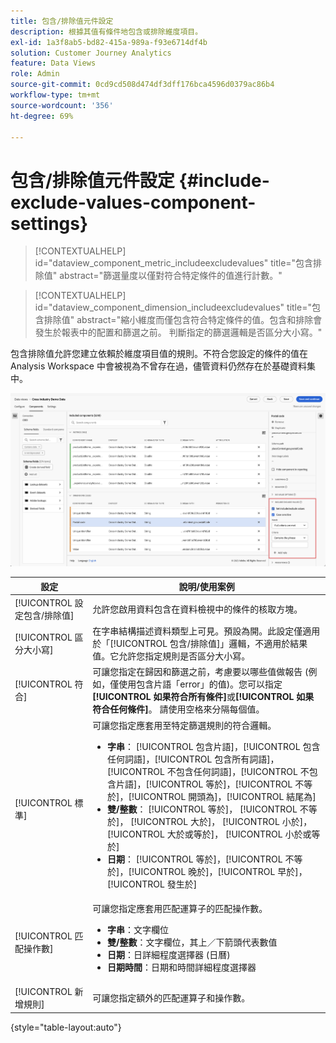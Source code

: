 ```yaml
---
title: 包含/排除值元件設定
description: 根據其值有條件地包含或排除維度項目。
exl-id: 1a3f8ab5-bd82-415a-989a-f93e6714df4b
solution: Customer Journey Analytics
feature: Data Views
role: Admin
source-git-commit: 0cd9cd508d474df3dff176bca4596d0379ac86b4
workflow-type: tm+mt
source-wordcount: '356'
ht-degree: 69%

---
```


# 包含/排除值元件設定 {#include-exclude-values-component-settings}

<!-- markdownlint-disable MD034 -->

>[!CONTEXTUALHELP]
>id="dataview_component_metric_includeexcludevalues"
>title="包含排除值"
>abstract="篩選量度以僅對符合特定條件的值進行計數。"

<!-- markdownlint-enable MD034 -->

<!-- markdownlint-disable MD034 -->

>[!CONTEXTUALHELP]
>id="dataview_component_dimension_includeexcludevalues"
>title="包含排除值"
>abstract="縮小維度而僅包含符合特定條件的值。包含和排除會發生於報表中的配置和篩選之前。 判斷指定的篩選邏輯是否區分大小寫。"

<!-- markdownlint-enable MD034 -->

包含排除值允許您建立依賴於維度項目值的規則。不符合您設定的條件的值在 Analysis Workspace 中會被視為不曾存在過，儘管資料仍然存在於基礎資料集中。

![醒目提示包含排除值的資料檢視視窗](../assets/include-exclude.png)

| 設定 | 說明/使用案例 |
| --- | --- |
| [!UICONTROL 設定包含/排除值] | 允許您啟用資料包含在資料檢視中的條件的核取方塊。 |
| [!UICONTROL 區分大小寫] | 在字串結構描述資料類型上可見。預設為開。此設定僅適用於「[!UICONTROL 包含/排除值]」邏輯，不適用於結果值。它允許您指定規則是否區分大小寫。 |
| [!UICONTROL 符合] | 可讓您指定在歸因和篩選之前，考慮要以哪些值做報告 (例如，僅使用包含片語「error」的值)。您可以指定&#x200B;**[!UICONTROL 如果符合所有條件]**&#x200B;或&#x200B;**[!UICONTROL 如果符合任何條件]**。 請使用空格來分隔每個值。 |
| [!UICONTROL 標準] | 可讓您指定應套用至特定篩選規則的符合邏輯。<ul><li>**字串**： [!UICONTROL 包含片語]，[!UICONTROL 包含任何詞語]，[!UICONTROL 包含所有詞語]，[!UICONTROL 不包含任何詞語]，[!UICONTROL 不包含片語]，[!UICONTROL 等於]，[!UICONTROL 不等於]，[!UICONTROL 開頭為]，[!UICONTROL 結尾為]</li><li>**雙/整數**： [!UICONTROL 等於]， [!UICONTROL 不等於]， [!UICONTROL 大於]， [!UICONTROL 小於]， [!UICONTROL 大於或等於]， [!UICONTROL 小於或等於]</li><li>**日期**： [!UICONTROL 等於]，[!UICONTROL 不等於]，[!UICONTROL 晚於]，[!UICONTROL 早於]，[!UICONTROL 發生於]</li></ul> |
| [!UICONTROL 匹配操作數] | 可讓您指定應套用匹配運算子的匹配操作數。<ul><li>**字串**：文字欄位</li><li>**雙/整數**：文字欄位，其上／下箭頭代表數值</li><li>**日期**：日詳細程度選擇器 (日曆)</li><li>**日期時間**：日期和時間詳細程度選擇器</li></ul> |
| [!UICONTROL 新增規則] | 可讓您指定額外的匹配運算子和操作數。 |

{style="table-layout:auto"}
